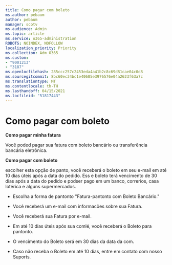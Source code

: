 ```yaml
---
title: Como pagar com boleto
ms.author: pebaum
author: pebaum
manager: scotv
ms.audience: Admin
ms.topic: article
ms.service: o365-administration
ROBOTS: NOINDEX, NOFOLLOW
localization_priority: Priority
ms.collection: Adm_O365
ms.custom:
- "9001213"
- "3187"
ms.openlocfilehash: 285ccc257c2453eda4a41b2c8c69d81cae04c0d8
ms.sourcegitcommit: 8bc60ec34bc1e40685e3976576e04a2623f63a7c
ms.translationtype: MT
ms.contentlocale: th-TH
ms.lasthandoff: 04/15/2021
ms.locfileid: "51817443"
---
```

# <a name="como-pagar-com-boleto"></a>Como pagar com boleto

**Como pagar minha fatura**

Você poded pagar sua fatura com boleto bancário ou transferência bancária eletrônica.

**Como pagar com boleto**

escolher esta opção de panto, você receberá o boleto em seu e-mail em até 10 dias úteis após a data do pedido. Ess e boleto terá vencimento de 30 dias após a data do pedido e podser pago em um banco, correrios, casa lotérica e alguns supermercados.

- Escolha a forma de pantonto "Fatura-pantonto com Boleto Bancário."

- Você receberá um e-mail com informacões sobre sua Fatura.

- Você receberá sua Fatura por e-mail.

- Em até 10 dias úteis após sua comlé, você receberá o Boleto para pantonto.

- O vencimento do Boleto será em 30 dias da data da com.

- Caso não receba o Boleto em até 10 dias, entre em contato com nosso Suports.

